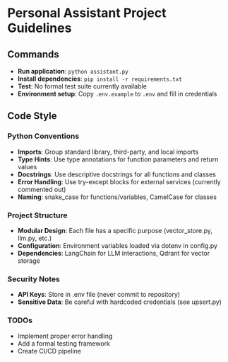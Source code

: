# Personal Assistant Project Guidelines

## Commands
- **Run application**: `python assistant.py`
- **Install dependencies**: `pip install -r requirements.txt`
- **Test**: No formal test suite currently available
- **Environment setup**: Copy `.env.example` to `.env` and fill in credentials

## Code Style

### Python Conventions
- **Imports**: Group standard library, third-party, and local imports
- **Type Hints**: Use type annotations for function parameters and return values
- **Docstrings**: Use descriptive docstrings for all functions and classes
- **Error Handling**: Use try-except blocks for external services (currently commented out)
- **Naming**: snake_case for functions/variables, CamelCase for classes

### Project Structure
- **Modular Design**: Each file has a specific purpose (vector_store.py, llm.py, etc.)
- **Configuration**: Environment variables loaded via dotenv in config.py
- **Dependencies**: LangChain for LLM interactions, Qdrant for vector storage

### Security Notes
- **API Keys**: Store in .env file (never commit to repository)
- **Sensitive Data**: Be careful with hardcoded credentials (see upsert.py)

### TODOs
- Implement proper error handling
- Add a formal testing framework
- Create CI/CD pipeline